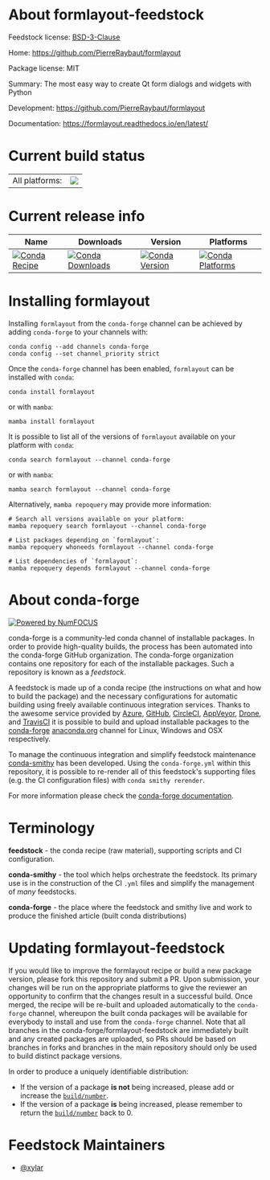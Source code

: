 About formlayout-feedstock
==========================

Feedstock license: [BSD-3-Clause](https://github.com/conda-forge/formlayout-feedstock/blob/main/LICENSE.txt)

Home: https://github.com/PierreRaybaut/formlayout

Package license: MIT

Summary: The most easy way to create Qt form dialogs and widgets with Python

Development: https://github.com/PierreRaybaut/formlayout

Documentation: https://formlayout.readthedocs.io/en/latest/

Current build status
====================


<table><tr><td>All platforms:</td>
    <td>
      <a href="https://dev.azure.com/conda-forge/feedstock-builds/_build/latest?definitionId=17166&branchName=main">
        <img src="https://dev.azure.com/conda-forge/feedstock-builds/_apis/build/status/formlayout-feedstock?branchName=main">
      </a>
    </td>
  </tr>
</table>

Current release info
====================

| Name | Downloads | Version | Platforms |
| --- | --- | --- | --- |
| [![Conda Recipe](https://img.shields.io/badge/recipe-formlayout-green.svg)](https://anaconda.org/conda-forge/formlayout) | [![Conda Downloads](https://img.shields.io/conda/dn/conda-forge/formlayout.svg)](https://anaconda.org/conda-forge/formlayout) | [![Conda Version](https://img.shields.io/conda/vn/conda-forge/formlayout.svg)](https://anaconda.org/conda-forge/formlayout) | [![Conda Platforms](https://img.shields.io/conda/pn/conda-forge/formlayout.svg)](https://anaconda.org/conda-forge/formlayout) |

Installing formlayout
=====================

Installing `formlayout` from the `conda-forge` channel can be achieved by adding `conda-forge` to your channels with:

```
conda config --add channels conda-forge
conda config --set channel_priority strict
```

Once the `conda-forge` channel has been enabled, `formlayout` can be installed with `conda`:

```
conda install formlayout
```

or with `mamba`:

```
mamba install formlayout
```

It is possible to list all of the versions of `formlayout` available on your platform with `conda`:

```
conda search formlayout --channel conda-forge
```

or with `mamba`:

```
mamba search formlayout --channel conda-forge
```

Alternatively, `mamba repoquery` may provide more information:

```
# Search all versions available on your platform:
mamba repoquery search formlayout --channel conda-forge

# List packages depending on `formlayout`:
mamba repoquery whoneeds formlayout --channel conda-forge

# List dependencies of `formlayout`:
mamba repoquery depends formlayout --channel conda-forge
```


About conda-forge
=================

[![Powered by
NumFOCUS](https://img.shields.io/badge/powered%20by-NumFOCUS-orange.svg?style=flat&colorA=E1523D&colorB=007D8A)](https://numfocus.org)

conda-forge is a community-led conda channel of installable packages.
In order to provide high-quality builds, the process has been automated into the
conda-forge GitHub organization. The conda-forge organization contains one repository
for each of the installable packages. Such a repository is known as a *feedstock*.

A feedstock is made up of a conda recipe (the instructions on what and how to build
the package) and the necessary configurations for automatic building using freely
available continuous integration services. Thanks to the awesome service provided by
[Azure](https://azure.microsoft.com/en-us/services/devops/), [GitHub](https://github.com/),
[CircleCI](https://circleci.com/), [AppVeyor](https://www.appveyor.com/),
[Drone](https://cloud.drone.io/welcome), and [TravisCI](https://travis-ci.com/)
it is possible to build and upload installable packages to the
[conda-forge](https://anaconda.org/conda-forge) [anaconda.org](https://anaconda.org/)
channel for Linux, Windows and OSX respectively.

To manage the continuous integration and simplify feedstock maintenance
[conda-smithy](https://github.com/conda-forge/conda-smithy) has been developed.
Using the ``conda-forge.yml`` within this repository, it is possible to re-render all of
this feedstock's supporting files (e.g. the CI configuration files) with ``conda smithy rerender``.

For more information please check the [conda-forge documentation](https://conda-forge.org/docs/).

Terminology
===========

**feedstock** - the conda recipe (raw material), supporting scripts and CI configuration.

**conda-smithy** - the tool which helps orchestrate the feedstock.
                   Its primary use is in the construction of the CI ``.yml`` files
                   and simplify the management of *many* feedstocks.

**conda-forge** - the place where the feedstock and smithy live and work to
                  produce the finished article (built conda distributions)


Updating formlayout-feedstock
=============================

If you would like to improve the formlayout recipe or build a new
package version, please fork this repository and submit a PR. Upon submission,
your changes will be run on the appropriate platforms to give the reviewer an
opportunity to confirm that the changes result in a successful build. Once
merged, the recipe will be re-built and uploaded automatically to the
`conda-forge` channel, whereupon the built conda packages will be available for
everybody to install and use from the `conda-forge` channel.
Note that all branches in the conda-forge/formlayout-feedstock are
immediately built and any created packages are uploaded, so PRs should be based
on branches in forks and branches in the main repository should only be used to
build distinct package versions.

In order to produce a uniquely identifiable distribution:
 * If the version of a package **is not** being increased, please add or increase
   the [``build/number``](https://docs.conda.io/projects/conda-build/en/latest/resources/define-metadata.html#build-number-and-string).
 * If the version of a package **is** being increased, please remember to return
   the [``build/number``](https://docs.conda.io/projects/conda-build/en/latest/resources/define-metadata.html#build-number-and-string)
   back to 0.

Feedstock Maintainers
=====================

* [@xylar](https://github.com/xylar/)

